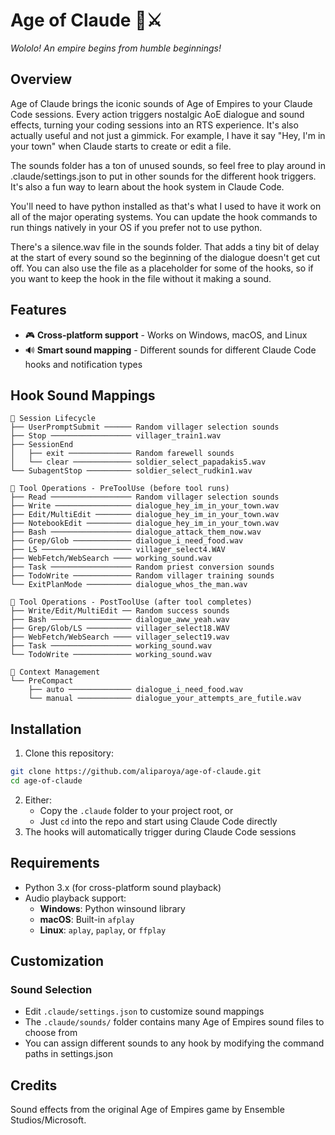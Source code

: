 # Age of Claude 🏰⚔️

*Wololo! An empire begins from humble beginnings!*

## Overview

Age of Claude brings the iconic sounds of Age of Empires to your Claude Code sessions. Every action triggers nostalgic AoE dialogue and sound effects, turning your coding sessions into an RTS experience. It's also actually useful and not just a gimmick. For example, I have it say "Hey, I'm in your town" when Claude starts to create or edit a file. 

The sounds folder has a ton of unused sounds, so feel free to play around in .claude/settings.json to put in other sounds for the different hook triggers. It's also a fun way to learn about the hook system in Claude Code.

You'll need to have python installed as that's what I used to have it work on all of the major operating systems. You can update the hook commands to run things natively in your OS if you prefer not to use python.

There's a silence.wav file in the sounds folder. That adds a tiny bit of delay at the start of every sound so the beginning of the dialogue doesn't get cut off. You can also use the file as a placeholder for some of the hooks, so if you want to keep the hook in the file without it making a sound.

## Features

- 🎮 **Cross-platform support** - Works on Windows, macOS, and Linux
- 🔊 **Smart sound mapping** - Different sounds for different Claude Code hooks and notification types

## Hook Sound Mappings

```
📁 Session Lifecycle
├── UserPromptSubmit ────── Random villager selection sounds
├── Stop ────────────────── villager_train1.wav
├── SessionEnd 
│   ├── exit ────────────── Random farewell sounds
│   └── clear ───────────── soldier_select_papadakis5.wav
└── SubagentStop ────────── soldier_select_rudkin1.wav

📁 Tool Operations - PreToolUse (before tool runs)
├── Read ────────────────── Random villager selection sounds
├── Write ───────────────── dialogue_hey_im_in_your_town.wav
├── Edit/MultiEdit ──────── dialogue_hey_im_in_your_town.wav
├── NotebookEdit ────────── dialogue_hey_im_in_your_town.wav
├── Bash ────────────────── dialogue_attack_them_now.wav
├── Grep/Glob ───────────── dialogue_i_need_food.wav
├── LS ──────────────────── villager_select4.WAV
├── WebFetch/WebSearch ──── working_sound.wav
├── Task ────────────────── Random priest conversion sounds
├── TodoWrite ───────────── Random villager training sounds
└── ExitPlanMode ────────── dialogue_whos_the_man.wav

📁 Tool Operations - PostToolUse (after tool completes)
├── Write/Edit/MultiEdit ── Random success sounds
├── Bash ────────────────── dialogue_aww_yeah.wav
├── Grep/Glob/LS ────────── villager_select18.WAV
├── WebFetch/WebSearch ──── villager_select19.wav
├── Task ────────────────── working_sound.wav
└── TodoWrite ───────────── working_sound.wav

📁 Context Management
└── PreCompact
    ├── auto ────────────── dialogue_i_need_food.wav
    └── manual ──────────── dialogue_your_attempts_are_futile.wav
```

## Installation

1. Clone this repository:
```bash
git clone https://github.com/aliparoya/age-of-claude.git
cd age-of-claude
```

2. Either:
   - Copy the `.claude` folder to your project root, or
   - Just `cd` into the repo and start using Claude Code directly
3. The hooks will automatically trigger during Claude Code sessions

## Requirements

- Python 3.x (for cross-platform sound playback)
- Audio playback support:
  - **Windows**: Python winsound library
  - **macOS**: Built-in `afplay`
  - **Linux**: `aplay`, `paplay`, or `ffplay`

## Customization

### Sound Selection
- Edit `.claude/settings.json` to customize sound mappings
- The `.claude/sounds/` folder contains many Age of Empires sound files to choose from
- You can assign different sounds to any hook by modifying the command paths in settings.json


## Credits

Sound effects from the original Age of Empires game by Ensemble Studios/Microsoft.
